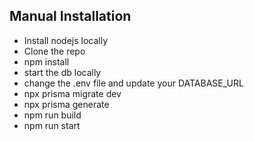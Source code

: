 ## Manual Installation
- Install nodejs locally
- Clone the repo
- npm install
- start the db locally
- change the .env file and update your DATABASE_URL
- npx prisma migrate dev
- npx prisma generate
- npm run build
- npm run start